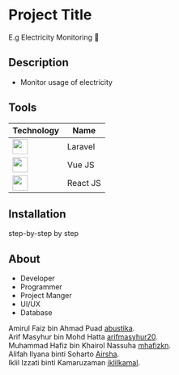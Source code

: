# Project Title
E.g Electricity Monitoring :electric_plug:

## Description
- Monitor usage of electricity

## Tools
| Technology  | Name |
| ------------- | ------------- |
| <img src="https://upload.wikimedia.org/wikipedia/commons/thumb/9/9a/Laravel.svg/1200px-Laravel.svg.png" width="30" height="30"> | Laravel  |
| <img src="https://upload.wikimedia.org/wikipedia/commons/thumb/9/95/Vue.js_Logo_2.svg/512px-Vue.js_Logo_2.svg.png?20170919082558" width="30" height="30"> | Vue JS  |
| <img src="https://upload.wikimedia.org/wikipedia/commons/thumb/a/a7/React-icon.svg/2300px-React-icon.svg.png" width="30" height="30"> | React JS  |

## Installation

step-by-step by step


## About
- Developer
- Programmer
- Project Manger
- UI/UX
- Database

Amirul Faiz bin Ahmad Puad [abustika](https://github.com/abustika).<br/>
Arif Masyhur bin Mohd Hatta [arifmasyhur20](https://github.com/arifmasyhur20). <br/>
Muhammad Hafiz bin Khairol Nassuha [mhafizkn](https://github.com/mhafizkn). <br/>
Alifah Ilyana binti Soharto [Airsha](https://github.com/aisrha). <br/>
Iklil Izzati binti Kamaruzaman [iklilkamal](https://github.com/iklilkamal). <br/>
